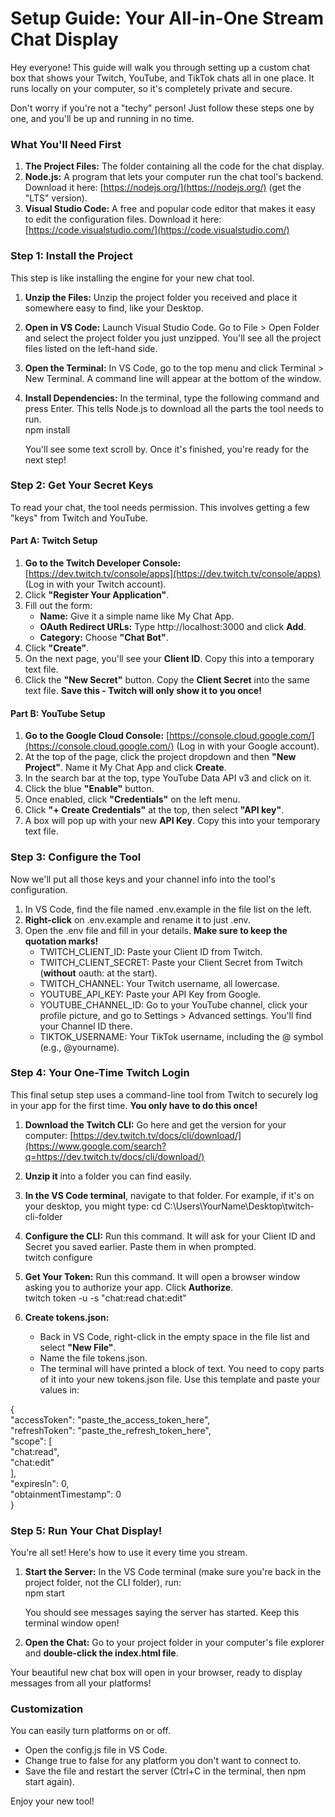 # **Setup Guide: Your All-in-One Stream Chat Display**

Hey everyone\! This guide will walk you through setting up a custom chat box that shows your Twitch, YouTube, and TikTok chats all in one place. It runs locally on your computer, so it's completely private and secure.

Don't worry if you're not a "techy" person\! Just follow these steps one by one, and you'll be up and running in no time.

### **What You'll Need First**

1. **The Project Files:** The folder containing all the code for the chat display.  
2. **Node.js:** A program that lets your computer run the chat tool's backend. Download it here: [https://nodejs.org/](https://nodejs.org/) (get the "LTS" version).  
3. **Visual Studio Code:** A free and popular code editor that makes it easy to edit the configuration files. Download it here: [https://code.visualstudio.com/](https://code.visualstudio.com/)

### **Step 1: Install the Project**

This step is like installing the engine for your new chat tool.

1. **Unzip the Files:** Unzip the project folder you received and place it somewhere easy to find, like your Desktop.  
2. **Open in VS Code:** Launch Visual Studio Code. Go to File \> Open Folder and select the project folder you just unzipped. You'll see all the project files listed on the left-hand side.  
3. **Open the Terminal:** In VS Code, go to the top menu and click Terminal \> New Terminal. A command line will appear at the bottom of the window.  
4. **Install Dependencies:** In the terminal, type the following command and press Enter. This tells Node.js to download all the parts the tool needs to run.  
   npm install

   You'll see some text scroll by. Once it's finished, you're ready for the next step\!

### **Step 2: Get Your Secret Keys**

To read your chat, the tool needs permission. This involves getting a few "keys" from Twitch and YouTube.

#### **Part A: Twitch Setup**

1. **Go to the Twitch Developer Console:** [https://dev.twitch.tv/console/apps](https://dev.twitch.tv/console/apps) (Log in with your Twitch account).  
2. Click **"Register Your Application"**.  
3. Fill out the form:  
   * **Name:** Give it a simple name like My Chat App.  
   * **OAuth Redirect URLs:** Type http://localhost:3000 and click **Add**.  
   * **Category:** Choose **"Chat Bot"**.  
4. Click **"Create"**.  
5. On the next page, you'll see your **Client ID**. Copy this into a temporary text file.  
6. Click the **"New Secret"** button. Copy the **Client Secret** into the same text file. **Save this \- Twitch will only show it to you once\!**

#### **Part B: YouTube Setup**

1. **Go to the Google Cloud Console:** [https://console.cloud.google.com/](https://console.cloud.google.com/) (Log in with your Google account).  
2. At the top of the page, click the project dropdown and then **"New Project"**. Name it My Chat App and click **Create**.  
3. In the search bar at the top, type YouTube Data API v3 and click on it.  
4. Click the blue **"Enable"** button.  
5. Once enabled, click **"Credentials"** on the left menu.  
6. Click **"+ Create Credentials"** at the top, then select **"API key"**.  
7. A box will pop up with your new **API Key**. Copy this into your temporary text file.

### **Step 3: Configure the Tool**

Now we'll put all those keys and your channel info into the tool's configuration.

1. In VS Code, find the file named .env.example in the file list on the left.  
2. **Right-click** on .env.example and rename it to just .env.  
3. Open the .env file and fill in your details. **Make sure to keep the quotation marks\!**  
   * TWITCH\_CLIENT\_ID: Paste your Client ID from Twitch.  
   * TWITCH\_CLIENT\_SECRET: Paste your Client Secret from Twitch (**without** oauth: at the start).  
   * TWITCH\_CHANNEL: Your Twitch username, all lowercase.  
   * YOUTUBE\_API\_KEY: Paste your API Key from Google.  
   * YOUTUBE\_CHANNEL\_ID: Go to your YouTube channel, click your profile picture, and go to Settings \> Advanced settings. You'll find your Channel ID there.  
   * TIKTOK\_USERNAME: Your TikTok username, including the @ symbol (e.g., @yourname).

### **Step 4: Your One-Time Twitch Login**

This final setup step uses a command-line tool from Twitch to securely log in your app for the first time. **You only have to do this once\!**

1. **Download the Twitch CLI:** Go here and get the version for your computer: [https://dev.twitch.tv/docs/cli/download/](https://www.google.com/search?q=https://dev.twitch.tv/docs/cli/download/)  
2. **Unzip it** into a folder you can find easily.  
3. **In the VS Code terminal**, navigate to that folder. For example, if it's on your desktop, you might type: cd C:\\Users\\YourName\\Desktop\\twitch-cli-folder  
4. **Configure the CLI:** Run this command. It will ask for your Client ID and Secret you saved earlier. Paste them in when prompted.  
   twitch configure

5. **Get Your Token:** Run this command. It will open a browser window asking you to authorize your app. Click **Authorize**.  
   twitch token \-u \-s "chat:read chat:edit"

6. **Create tokens.json:**  
   * Back in VS Code, right-click in the empty space in the file list and select **"New File"**.  
   * Name the file tokens.json.  
   * The terminal will have printed a block of text. You need to copy parts of it into your new tokens.json file. Use this template and paste your values in:

{  
    "accessToken": "paste\_the\_access\_token\_here",  
    "refreshToken": "paste\_the\_refresh\_token\_here",  
    "scope": \[  
        "chat:read",  
        "chat:edit"  
    \],  
    "expiresIn": 0,  
    "obtainmentTimestamp": 0  
}

### **Step 5: Run Your Chat Display\!**

You're all set\! Here's how to use it every time you stream.

1. **Start the Server:** In the VS Code terminal (make sure you're back in the project folder, not the CLI folder), run:  
   npm start

   You should see messages saying the server has started. Keep this terminal window open\!  
2. **Open the Chat:** Go to your project folder in your computer's file explorer and **double-click the index.html file**.

Your beautiful new chat box will open in your browser, ready to display messages from all your platforms\!

### **Customization**

You can easily turn platforms on or off.

* Open the config.js file in VS Code.  
* Change true to false for any platform you don't want to connect to.  
* Save the file and restart the server (Ctrl+C in the terminal, then npm start again).

Enjoy your new tool\!